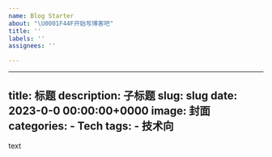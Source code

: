 ```yaml
---
name: Blog Starter
about: "\U0001F44F开始写博客吧"
title: ''
labels: ''
assignees: ''

---
```


---
title: 标题
description: 子标题
slug: slug
date: 2023-0-0 00:00:00+0000
image: 封面
categories:
    - Tech
tags:
    - 技术向
---

text
